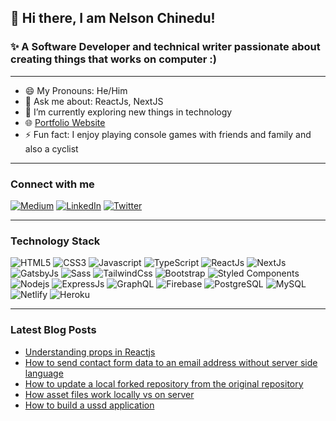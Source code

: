 ## 👋 Hi there, I am Nelson Chinedu!
### ✨ A Software Developer and technical writer passionate about creating things that works on computer :)

---

- 😄 My Pronouns: He/Him   
- 💬 Ask me about: ReactJs, NextJS
- 🌱 I’m currently exploring new things in technology
- 🌐 [Portfolio Website](https://nelsondev.netlify.app)
- ⚡ Fun fact: I enjoy playing console games with friends and family and also a cyclist

---
### Connect with me
[![Medium](https://img.shields.io/badge/Medium-12100E?style=for-the-badge&logo=medium&logoColor=white)](https://medium.com/@egwuchinedu69/)
[![LinkedIn](https://img.shields.io/badge/LinkedIn-0077B5?style=for-the-badge&logo=linkedin&logoColor=white)](https://www.linkedin.com/in/nelson-chinedu/)
[![Twitter](https://img.shields.io/badge/Twitter-1DA1F2?style=for-the-badge&logo=twitter&logoColor=white)](https://twitter.com/iamNelsonDev)

---
### Technology Stack
![HTML5](https://img.shields.io/badge/HTML5-E34F26?style=for-the-badge&logo=html5&logoColor=white)
![CSS3](https://img.shields.io/badge/CSS3-1572B6?style=for-the-badge&logo=css3&logoColor=white)
![Javascript](https://img.shields.io/badge/JavaScript-323330?style=for-the-badge&logo=javascript&logoColor=F7DF1E)
![TypeScript](https://img.shields.io/badge/TypeScript-007ACC?style=for-the-badge&logo=typescript&logoColor=white)
![ReactJs](https://img.shields.io/badge/React-20232A?style=for-the-badge&logo=react&logoColor=61DAFB)
![NextJs](https://img.shields.io/badge/next.js-000000?style=for-the-badge&logo=next.js&logoColor=white)
![GatsbyJs](https://img.shields.io/badge/Gatsby-663399?style=for-the-badge&logo=gatsby&logoColor=white)
![Sass](https://img.shields.io/badge/Sass-CC6699?style=for-the-badge&logo=sass&logoColor=white)
![TailwindCss](https://img.shields.io/badge/Tailwind_CSS-38B2AC?style=for-the-badge&logo=tailwind-css&logoColor=white)
![Bootstrap](https://img.shields.io/badge/Bootstrap-563D7C?style=for-the-badge&logo=bootstrap&logoColor=white)
![Styled Components](https://img.shields.io/badge/styled--components-DB7093?style=for-the-badge&logo=styled-components&logoColor=white)
![Nodejs](https://img.shields.io/badge/Node.js-43853D?style=for-the-badge&logo=node.js&logoColor=white)
![ExpressJs](https://img.shields.io/badge/Express.js-000000?style=for-the-badge&logo=express&logoColor=white)
![GraphQL](https://img.shields.io/badge/GraphQl-E10098?style=for-the-badge&logo=graphql&logoColor=white)
![Firebase](https://img.shields.io/badge/firebase-ffca28?style=for-the-badge&logo=firebase&logoColor=white)
![PostgreSQL](https://img.shields.io/badge/PostgreSQL-316192?style=for-the-badge&logo=postgresql&logoColor=white)
![MySQL](https://img.shields.io/badge/MySQL-00000F?style=for-the-badge&logo=mysql&logoColor=white)
![Netlify](https://img.shields.io/badge/Netlify-00C7B7?style=for-the-badge&logo=netlify&logoColor=white)
![Heroku](https://img.shields.io/badge/Heroku-430098?style=for-the-badge&logo=heroku&logoColor=white)

---
### Latest Blog Posts
- [Understanding props in Reactjs](https://medium.com/fbdevclagos/understanding-props-in-reactjs-ccbec7833457)
- [How to send contact form data to an email address without server side language](https://medium.com/@egwuchinedu69/how-to-send-contact-form-data-to-an-email-address-without-server-side-language-adeec579c586)
- [How to update a local forked repository from the original repository](https://medium.com/fbdevclagos/how-to-update-a-local-forked-repository-from-the-original-repository-1ed3ec29f0dc)
- [How asset files work locally vs on server](https://medium.com/fbdevclagos/how-asset-files-work-locally-vs-on-server-3a99cd340f7e)
- [How to build a ussd application](https://medium.com/fbdevclagos/how-to-build-a-ussd-application-fc4394173075)
